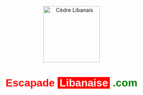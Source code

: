 <!-- Étape 1: Lien vers Google Fonts pour la police Cairo -->
<link href="https://fonts.googleapis.com/css2?family=Cairo:wght@700&display=swap" rel="stylesheet">

<!-- Optionnel : Ajouter une image du cèdre libanais au-dessus du titre -->
<p style="text-align: center;">
  <img src="https://r.search.yahoo.com/_ylt=AwrNYUPxgw1np.gQhEJXNyoA;_ylu=Y29sbwNiZjEEcG9zAzEEdnRpZAMEc2VjA3Nj/RV=2/RE=1730148594/RO=10/RU=https%3a%2f%2ffr.dreamstime.com%2fc%25C3%25A8dre-du-liban-image128517672/RK=2/RS=A2h2TH8Q8Jvy.DTddCIreJ4MmbM-" alt="Cèdre Libanais" width="150">
</p>

<!-- Étape 2: Création du titre stylé avec des couleurs et une jolie police -->
<h1 style="text-align: center; font-family: 'Cairo', sans-serif;">
  <span style="color: red;">Escapade</span>
  <span style="color: white; background-color: red; padding: 0 5px;">Libanaise</span>
  <span style="color: green;">.com</span>
</h1>
